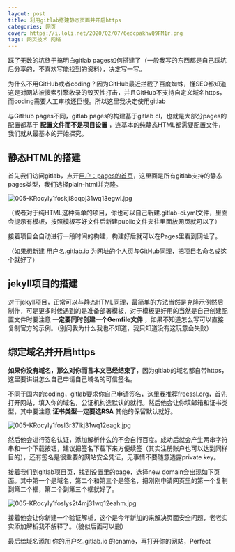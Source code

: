 ```yaml
---
layout: post
title: 利用gitlab搭建静态页面并开启https
categories: 网页
cover: https://i.loli.net/2020/02/07/6edcpakhvQ9FM1r.png
tags: 网页技术 网络
---
```

踩了无数的坑终于搞明白gitlab pages如何搭建了（一般我写的东西都是自己踩坑后分享的，不喜欢写能找到的资料），决定写一写。

为什么不用GitHub或者coding？因为GitHub最近拦截了百度蜘蛛，懂SEO都知道这是对网站被搜索引擎收录的毁灭性打击，并且GitHub不支持自定义域名https，而coding需要人工审核还巨慢。所以这里我决定使用gitlab

与GitHub pages不同，gitlab pages的构建基于gitlab cl，也就是大部分pages的配置都基于 **配置文件而不是项目设置** ，连基本的纯静态HTML都需要配置文件，我们就从最基本的开始探究。

## 静态HTML的搭建

首先我们访问gitlab，点开[用户：pages的首页](https://takuron.top/go?url=https://gitlab.com/pages)，这里面是所有gitlab支持的静态pages类型，我们选择plain-html并克隆。

![005-KRocyly1foskji8qqoj31wq13egwl.jpg](https://i.loli.net/2020/02/07/hFr2vjPtECwmJUf.jpg)

（或者对于纯HTML这种简单的项目，你也可以自己新建.gitlab-ci.yml文件，里面会提示有模板，按照模板写好文件后新建public文件夹往里面放网页就可以了）

接着项目会自动进行一段时间的构建，构建好后就可以在Pages里看到网址了。

（如果想新建 用户名.gitlab.io 为网址的个人页与GitHub同理，把项目名命名成这个就好了）

## jekyll项目的搭建

对于jekyll项目，正常可以与静态HTML同理，最简单的方法当然是克隆示例然后制作，可是更多时候遇到的是准备部署模板，对于模板更好用的当然是自己创建配置文件时要注意 **一定要同时创建一个Gemfile文件** ，如果不知道怎么写可以直接复制官方的示例。（别问我为什么我也不知道，我只知道没有这玩意会失败）

## 绑定域名并开启https

**如果你没有域名，那么对你而言本文已经结束了**，因为gitlab的域名都自带https，这里要讲讲怎么自己申请自己域名的可信签名。

不同于国内的coding，gitlab要求你自己申请签名，这里我推荐[freessl.org](https://takuron.top/go?url=https://freessl.org)，首先打开网站，填入你的域名，公证机构选默认的就行。然后他会让你填邮箱和证书类型，其中要注意 **证书类型一定要选RSA** 其他的保留默认就好。

![005-KRocyly1fosl3r37lkj31wq12eagk.jpg](https://i.loli.net/2020/02/07/HXBquwj9nkSGxJZ.jpg)

然后他会进行签名认证，添加解析什么的不会自行百度。成功后就会产生两串字符串和一个下载按钮，建议把签名下载下来方便续签（其实注册账户也可以达到同样目的），还有签名是很重要的网站安全凭证，无事情不要随意透露private key。

接着我们到gitlab项目页，找到设置里的page，选择new domain会出现如下页面。其中第一个是域名，第二个和第三个是签名，把刚刚申请网页里的第一个复制到第二个框，第二个到第三个框就好了。

![005-KRocyly1foslys2t4mj31wq12eahm.jpg](https://i.loli.net/2020/02/07/LBWREYUswcyQCxg.jpg)

接着他会让你新建一个验证解析，这个是今年新加的来解决页面安全问题，老老实实添加解析我不解释了。（貌似后面可以删）

最后给域名添加 你的用户名.gitlab.io 的cname，再打开你的网站，Perfect
